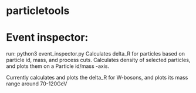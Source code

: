# particletools


# Event inspector:

run: python3 event_inspector.py
Calculates delta_R for particles based on particle id, mass, and process cuts. 
Calculates density of selected particles, and plots them on a Particle id/mass -axis.

Currently calculates and plots the delta_R for W-bosons, and plots its mass range around 70-120GeV
